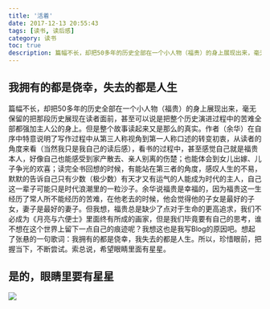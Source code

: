 ```yaml
---
title: '活着'
date: 2017-12-13 20:55:43
tags: [读书, 读后感]
category: 读书
toc: true
description: 篇幅不长，却把50多年的历史全部在一个小人物（福贵）的身上展现出来，毫无保留的把那段历史展现在读者面前，甚至可以说是把整个历史演进过程中的苦难全部都强加主人公的身上。但是整个故事读起来又是那么的真实。作者（余华）在自序中特意说明了写作过程中从第三人称视角到第一人称口述的转变初衷，从读者的角度来看（当然我只是我自己的读后感），看书的过程中，甚至感觉自己就是福贵本人，好像自己也能感受到家产散去、亲人别离的伤楚；也能体会到女儿出嫁、儿子争光的欢喜；读完全书回想的时候，有能站在第三者的角度，感叹人生的不易，默默的告诉自己只有少数（极少数）有天才又有运气的人能成为时代的主人，自己这一辈子可能只是时代浪潮里的一粒沙子。余华说福贵是幸福的，因为福贵这一生经历了常人所不能经历的苦难，在他老去的时候，他会觉得他的子女是最好的子女，妻子是最好的妻子。但我想，福贵总是缺少了点对于生命的更高追求，我们不必成为《月亮与六便士》里面终有所成的画家，但是我们毕竟要有自己的思考，谁不想在这个世界上留下一点自己的痕迹呢？我想这也是我写Blog的原因吧。想起了张悬的一句歌词：我拥有的都是侥幸，我失去的都是人生。所以珍惜眼前，把握当下，不断尝试。
---
```


## 我拥有的都是侥幸，失去的都是人生
 篇幅不长，却把50多年的历史全部在一个小人物（福贵）的身上展现出来，毫无保留的把那段历史展现在读者面前，甚至可以说是把整个历史演进过程中的苦难全部都强加主人公的身上。但是整个故事读起来又是那么的真实。作者（余华）在自序中特意说明了写作过程中从第三人称视角到第一人称口述的转变初衷，从读者的角度来看（当然我只是我自己的读后感），看书的过程中，甚至感觉自己就是福贵本人，好像自己也能感受到家产散去、亲人别离的伤楚；也能体会到女儿出嫁、儿子争光的欢喜；读完全书回想的时候，有能站在第三者的角度，感叹人生的不易，默默的告诉自己只有少数（极少数）有天才又有运气的人能成为时代的主人，自己这一辈子可能只是时代浪潮里的一粒沙子。余华说福贵是幸福的，因为福贵这一生经历了常人所不能经历的苦难，在他老去的时候，他会觉得他的子女是最好的子女，妻子是最好的妻子。但我想，福贵总是缺少了点对于生命的更高追求，我们不必成为《月亮与六便士》里面终有所成的画家，但是我们毕竟要有自己的思考，谁不想在这个世界上留下一点自己的痕迹呢？我想这也是我写Blog的原因吧。想起了张悬的一句歌词：我拥有的都是侥幸，我失去的都是人生。所以，珍惜眼前，把握当下，不断尝试。索总说，希望眼睛里面有星星。

## 是的，眼睛里要有星星
![](https://img3.doubanio.com/lpic/s23836852.jpg)
